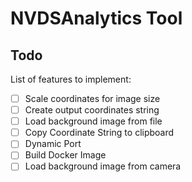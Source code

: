 # NVDSAnalytics Tool

## Todo

List of features to implement:

- [ ] Scale coordinates for image size
- [ ] Create output coordinates string
- [ ] Load background image from file
- [ ] Copy Coordinate String to clipboard
- [ ] Dynamic Port
- [ ] Build Docker Image
- [ ] Load background image from camera
